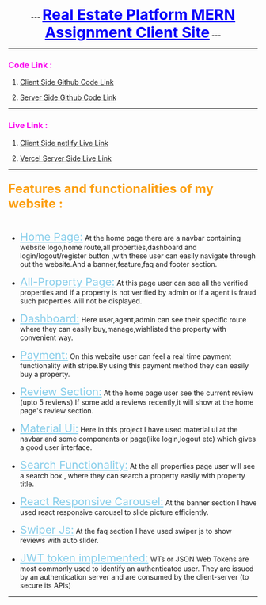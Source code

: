 
<p align="center">
 ---
  <b><span style="font-size: 30px ; color: #0A03FC;font-weight:bold"><u>Real Estate Platform MERN Assignment Client Site</u></span></b>
 ---
</p>

---

### <span style=" color: #FA07EF">Code Link : </span>

1. [Client Side Github Code Link](https://github.com/mr-tnmy-srkr/real-estate-platform-mern-project-assignment-12-client "https://github.com/mr-tnmy-srkr/real-estate-platform-mern-project-assignment-12-client")

2. [Server Side Github Code Link](https://github.com/mr-tnmy-srkr/real-estate-platform-mern-project-assignment-12-server "https://github.com/mr-tnmy-srkr/real-estate-platform-mern-project-assignment-12-server")

---

### <span style=" color: #FA07EF">Live Link : </span>

1. [ Client Side netlify Live Link](https://real-estate-platform-mern-project.netlify.app/ "https://real-estate-platform-mern-project.netlify.app/")



2. [Vercel Server Side Live Link](https://real-estate-platform-mern-project-assignment-12-server.vercel.app/ "https://real-estate-platform-mern-project-assignment-12-server.vercel.app/")

---


### <span style=" color: #fc9f11;font-size:25px"> Features and functionalities of my website : </span>

#
- <span style="font-size:22px;color:skyblue;text-decoration:underline">Home Page:</span>
At the home page there are a navbar containing website logo,home route,all properties,dashboard and login/logout/register button ,with these user can easily navigate through out the website.And a banner,feature,faq and footer section.

- <span style="font-size:22px;color:skyblue;text-decoration:underline">All-Property Page:</span> At this page user can see all the verified properties and if a property is not verified by admin or if a agent is fraud such properties will not be displayed.

- <span style="font-size:22px;color:skyblue;text-decoration:underline">Dashboard:</span>  Here user,agent,admin can see their specific route where they can easily buy,manage,wishlisted  the property with convenient way.

- <span style="font-size:22px;color:skyblue;text-decoration:underline">Payment:</span>
On this website user can feel a real time payment functionality with stripe.By using this payment method they can easily buy a property.

- <span style="font-size:22px;color:skyblue;text-decoration:underline">Review Section:</span>
At the home page user see the current review (upto 5 reviews).If some add a reviews recently,it will show at the home page's review section.


- <span style="font-size:22px;color:skyblue;text-decoration:underline">Material Ui:</span>
 Here in this project I have used material ui at the navbar and some components or page(like login,logout etc) which gives a good user interface.

 - <span style="font-size:22px;color:skyblue;text-decoration:underline">Search Functionality:</span>
 At the all properties page user will see  a search box , where they can search a property easily with property title.

 - <span style="font-size:22px;color:skyblue;text-decoration:underline">React Responsive Carousel:</span>
 At the banner section I have used react responsive carousel to slide picture efficiently.

 - <span style="font-size:22px;color:skyblue;text-decoration:underline">Swiper Js:</span>
 At the faq section I have used swiper js to show reviews with auto slider.

 - <span style="font-size:22px;color:skyblue;text-decoration:underline">JWT token implemented:</span>
 WTs or JSON Web Tokens are most commonly used to identify an authenticated user. They are issued by an authentication server and are consumed by the client-server (to secure its APIs)
 
 ---
